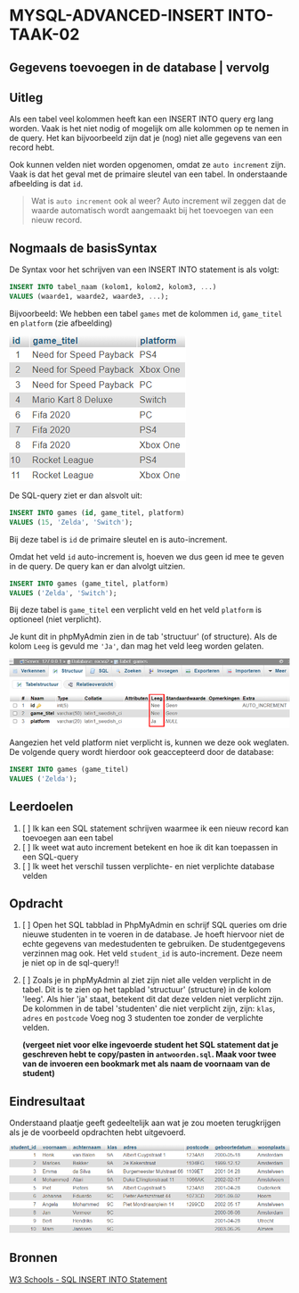 # MYSQL-ADVANCED-INSERT INTO-TAAK-02

## Gegevens toevoegen in de database | vervolg


## Uitleg

Als een tabel veel kolommen heeft kan een INSERT INTO query erg lang worden. Vaak is het niet nodig of mogelijk om alle kolommen op te nemen in de query. Het kan bijvoorbeeld zijn dat je (nog) niet alle gegevens van een record hebt.

Ook kunnen velden niet worden opgenomen, omdat ze `auto increment` zijn. Vaak is dat het geval met de primaire sleutel van een tabel. In onderstaande afbeelding is dat `id`.

>Wat is `auto increment` ook al weer? Auto increment wil zeggen dat de waarde automatisch wordt aangemaakt bij het toevoegen van een nieuw record.


## Nogmaals de basisSyntax

De Syntax voor het schrijven van een INSERT INTO statement is als volgt:
```SQL
INSERT INTO tabel_naam (kolom1, kolom2, kolom3, ...)
VALUES (waarde1, waarde2, waarde3, ...);
```

Bijvoorbeeld: We hebben een tabel `games` met de kolommen `id`, `game_titel` en `platform` (zie afbeelding)

![Output opdracht 1 - SELECT* FROM jaar2016](img/games.png)


De SQL-query ziet er dan alsvolt uit:

```SQL
INSERT INTO games (id, game_titel, platform)
VALUES (15, 'Zelda', 'Switch');
```

Bij deze tabel is `id` de primaire sleutel en is auto-increment. 

Omdat het veld `id` auto-increment is, hoeven we dus geen id mee te geven in de query. De query kan er dan alvolgt uitzien.

```SQL
INSERT INTO games (game_titel, platform)
VALUES ('Zelda', 'Switch');
```

Bij deze tabel is `game_titel` een verplicht veld en het veld `platform` is optioneel (niet verplicht).

Je kunt dit in phpMyAdmin zien in de tab 'structuur' (of structure). Als de kolom `Leeg` is gevuld me `'Ja'`, dan mag het veld leeg worden gelaten.


![Output opdracht 1 - SELECT* FROM jaar2016](img/verplicht-veld.png)

Aangezien het veld platform niet verplicht is, kunnen we deze ook weglaten. De volgende query wordt hierdoor ook geaccepteerd door de database:

```SQL
INSERT INTO games (game_titel)
VALUES ('Zelda');
```


## Leerdoelen

1. [ ] Ik kan een SQL statement schrijven waarmee ik een nieuw record kan toevoegen aan een tabel
2. [ ] Ik weet wat auto increment betekent en hoe ik dit kan toepassen in een SQL-query
3. [ ] Ik weet het verschil tussen verplichte- en niet verplichte database velden 

## Opdracht

1. [ ] Open het SQL tabblad in PhpMyAdmin en schrijf SQL queries om drie nieuwe studenten in te voeren in de database. Je hoeft hiervoor niet de echte gegevens van medestudenten te gebruiken. De studentgegevens verzinnen mag ook. Het veld `student_id` is auto-increment. Deze neem je niet op in de sql-query!!


2. [ ] Zoals je in phpMyAdmin al ziet zijn niet alle velden verplicht in de tabel. Dit is te zien op het tapblad 'structuur' (structure) in de kolom 'leeg'. Als hier 'ja' staat, betekent dit dat deze velden niet verplicht zijn. De kolommen in de tabel 'studenten' die niet verplicht zijn, zijn:
`klas`, `adres` en `postcode`
Voeg nog 3 studenten toe zonder de verplichte velden.

   **(vergeet niet voor elke ingevoerde student het SQL statement dat je geschreven hebt te copy/pasten in `antwoorden.sql`. Maak voor twee van de invoeren een bookmark met als naam de voornaam van de student)**


## Eindresultaat

Onderstaand plaatje geeft gedeeltelijk aan wat je zou moeten terugkrijgen als je de voorbeeld opdrachten hebt uitgevoerd.

<!-- ![Output opdracht 1 - SELECT* FROM jaar2016](https://github.com/ROC-van-Amsterdam-College-Amstelland/MYSQL-BASIC/blob/master/2-Select/taak01/img/output.jpg) -->

![Output opdracht 1 - SELECT* FROM jaar2016](img/resultaat-taak1.png)


## Bronnen


[W3 Schools - SQL INSERT INTO Statement](https://www.w3schools.com/sql/sql_insert.asp) 